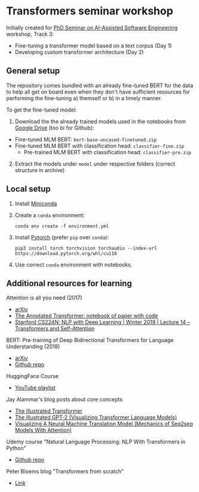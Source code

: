 # Transformers seminar workshop

Initially created for [PhD Seminar on AI-Assisted Software Engineering](https://inforte.jyu.fi/events/phd-seminar-on-ai-assisted-software-engineering) workshop, Track 3:
 - Fine-tuning a transformer model based on a text corpus (Day 1)
 - Developing custom transformer architecture (Day 2)

## General setup

The repository comes bundled with an already fine-tuned BERT for the data to help all get on board even when they don't have sufficient resources for performing the fine-tuning a) themself or b) in a timely manner. 

To get the fine-tuned model:

 1. Download the the already trained models used in the notebooks from [Google Drive](https://drive.google.com/drive/folders/1_4-H5pz2v5tgWp6xZLMnpS-gSomBQpRN?usp=sharing) (too bi for Github):
  - Fine-tuned MLM BERT: `bert-base-uncased-finetuned.zip`
- Fine-tuned MLM BERT with classification head: `classifier-fine.zip` 
  - Pre-trained MLM BERT with classification head: `classifier-pre.zip`
   
 2. Extract the models under `model` under respective folders (correct structure in archive)

## Local setup

 1. Install [Miniconda](https://docs.conda.io/en/latest/miniconda.html)
 2. Create a `conda` environment:

        conda env create -f environment.yml

 3. Install [Pytorch](https://pytorch.org/) (prefer `pip` over `conda`):

        pip3 install torch torchvision torchaudio --index-url https://download.pytorch.org/whl/cu118

 4. Use correct `conda` environment with notebooks.

## Additional resources for learning

Attention is all you need (2017)
 - [arXiv](https://arxiv.org/pdf/1706.03762.pdf)
 - [The Annotated Transformer: notebook of paper with code](http://nlp.seas.harvard.edu/annotated-transformer/)
 - [Stanford CS224N: NLP with Deep Learning | Winter 2019 | Lecture 14 – Transformers and Self-Attention](https://youtu.be/5vcj8kSwBCY)

BERT: Pre-training of Deep Bidirectional Transformers for Language Understanding (2018)
 - [arXiv](https://arxiv.org/pdf/1810.04805.pdf)
 - [Github repo](https://github.com/google-research/bert)

HuggingFace Course
 - [YouTube playlist](https://www.youtube.com/playlist?list=PLo2EIpI_JMQvWfQndUesu0nPBAtZ9gP1o)

Jay Alammar's blog posts about core concepts
 - [The Illustrated Transformer](https://jalammar.github.io/illustrated-transformer/)
 - [The Illustrated GPT-2 (Visualizing Transformer Language Models)](https://jalammar.github.io/illustrated-gpt2/)
 - [Visualizing A Neural Machine Translation Model (Mechanics of Seq2seq Models With Attention)](https://jalammar.github.io/visualizing-neural-machine-translation-mechanics-of-seq2seq-models-with-attention/)

Udemy course "Natural Language Processing: NLP With Transformers in Python"
 - [Github repo](https://github.com/jamescalam/transformers)

Peter Bloems blog "Transformers from scratch"
 - [Link](https://peterbloem.nl/blog/transformers)